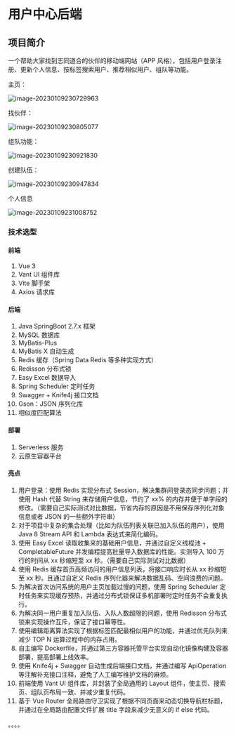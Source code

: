 # 用户中心后端
## 项目简介

一个帮助大家找到志同道合的伙伴的移动端网站（APP 风格），包括用户登录注册、更新个人信息、按标签搜索用户、推荐相似用户、组队等功能。

主页：

![image-20230109230729963](http://img-md-js.linjsblog.top/img/202301092308527.png)

找伙伴：

![image-20230109230805077](http://img-md-js.linjsblog.top/img/202301092308537.png)

组队功能：

![image-20230109230921830](http://img-md-js.linjsblog.top/img/202301092309821.png)

创建队伍：

![image-20230109230947834](http://img-md-js.linjsblog.top/img/202301092309973.png)

个人信息

![image-20230109231008752](http://img-md-js.linjsblog.top/img/202301092310807.png)

### 技术选型

#### 前端

1. Vue 3
2. Vant UI 组件库
3. Vite 脚手架
4. Axios 请求库

#### 后端

1. Java SpringBoot 2.7.x 框架
2. MySQL 数据库
3. MyBatis-Plus
4. MyBatis X 自动生成
5. Redis 缓存（Spring Data Redis 等多种实现方式）
6. Redisson 分布式锁
7. Easy Excel 数据导入
8. Spring Scheduler 定时任务
9. Swagger + Knife4j 接口文档
10. Gson：JSON 序列化库
11. 相似度匹配算法

#### 部署

1. Serverless 服务
2. 云原生容器平台


#### 亮点
1. 用户登录：使用 Redis 实现分布式 Session，解决集群间登录态同步问题；并使用 Hash 代替 String 来存储用户信息，节约了 xx% 的内存并便于单字段的修改。（需要自己实际测试对比数据，节省内存的原因是不用保存序列化对象信息或者 JSON 的一些额外字符串）
2. 对于项目中复杂的集合处理（比如为队伍列表关联已加入队伍的用户），使用 Java 8 Stream API 和 Lambda 表达式来简化编码。
3. 使用 Easy Excel 读取收集来的基础用户信息，并通过自定义线程池 + CompletableFuture 并发编程提高批量导入数据库的性能。实测导入 100 万行的时间从 xx 秒缩短至 xx 秒。（需要自己实际测试对比数据）
4. 使用 Redis 缓存首页高频访问的用户信息列表，将接口响应时长从 xx 秒缩短至 xx 秒。且通过自定义 Redis 序列化器来解决数据乱码、空间浪费的问题。
5. 为解决首次访问系统的用户主页加载过慢的问题，使用 Spring Scheduler 定时任务来实现缓存预热，并通过分布式锁保证多机部署时定时任务不会重复执行。
6. 为解决同一用户重复加入队伍、入队人数超限的问题，使用 Redisson 分布式锁来实现操作互斥，保证了接口幂等性。
7. 使用编辑距离算法实现了根据标签匹配最相似用户的功能，并通过优先队列来减少 TOP N 运算过程中的内存占用。 
8. 自主编写 Dockerfile，并通过第三方容器托管平台实现自动化镜像构建及容器部署，提高部署上线效率。
9. 使用 Knife4j + Swagger 自动生成后端接口文档，并通过编写 ApiOperation 等注解补充接口注释，避免了人工编写维护文档的麻烦。
10. 前端使用 Vant UI 组件库，并封装了全局通用的 Layout 组件，使主页、搜索页、组队页布局一致、并减少重复代码。
11. 基于 Vue Router 全局路由守卫实现了根据不同页面来动态切换导航栏标题， 并通过在全局路由配置文件扩展 title 字段来减少无意义的 if else 代码。

。。。。
